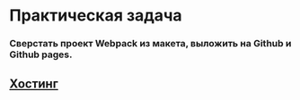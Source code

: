# Практическая задача

### Сверстать проект Webpack из макета, выложить на Github и Github pages.

## [Хостинг](https://ignasiya.github.io/web-core-kata-project/dist/)
